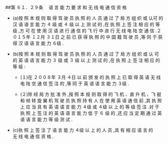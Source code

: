 ##第 ６１．２９条 　语 言 能 力 要 求 和 无 线 电 通 信 资 格 

- (a)按 照 本 规 则 取 得 驾 驶 员 执 照 的 人 员 通 过 了 局 方 组 织 或 认可 的 汉 语 语 言 能 力 ４ 级 或 ４ 级 以 上 测 试 的 ,在 执 照 上 签 注 相 应 的 等 级 ,方 可 在 使 用 汉 语 进 行 通 信 的 飞 行 中 进 行 无 线 电 陆 空 通 信 .２０１５年 １２月 ３１日 之 前 已 获 得 执 照 的 中 国 籍 驾 驶 员 ,等 同 于 获 得 汉 语 语 言 能 力 ６级 .

- (b)按 照 本 规 则 取 得 驾 驶 员 执 照 的 人 员 通 过 了 局 方 组 织 或 认 可 的 英 语 语 言 能 力 ３ 级 或 ３ 级 以 上 测 试 的 ,在 执 照 上 签 注 相 应 的 等 级 :

  + (１)在 ２００８年 ３月 ４日 以 前 颁 发 的 执 照 上 已 取 得 英 语 无 线 电 陆 空 通 信 签 注 的 ,等 同 于 英 语 语 言 能 力 ３级 .

  + (２)除 经 局 方 批 准 外 ,按 照 本 规 则 取 得 的 飞 机 、直 升 机 、飞 艇 和 倾 转 旋 翼 机 驾 驶 员 执 照 持 有 人 在 使 用 英 语 通 信 前 ,其 执 照 上 应 当 具 有 英 语 语 言 能 力 ４级 或 ４级 以 上 的 等 级 签 注 .对 于 执 照 上 签 注 的 英 语 语 言 能 力 低 于 ６ 级 的 ,还 应 当 定 期 通 过 英 语 语 言 能 力 等 级 测 试 .

- (c)执 照 上 签 注 了 语 言 能 力 ４级 以 上 的 人 员 ,具 有 相 应 语 言 的无 线 电 通 信 资 格 .